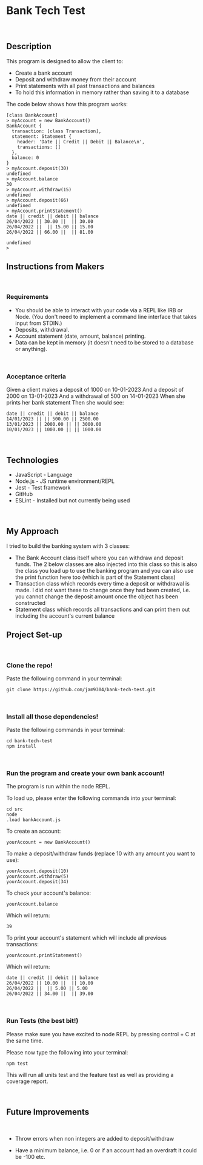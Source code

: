 # **Bank Tech Test**

<br />

## **Description**

This program is designed to allow the client to:

- Create a bank account
- Deposit and withdraw money from their account
- Print statements with all past transactions and balances
- To hold this information in memory rather than saving it to a database

The code below shows how this program works:

```
[class BankAccount]
> myAccount = new BankAccount()
BankAccount {
  transaction: [class Transaction],
  statement: Statement {
    header: 'Date || Credit || Debit || Balance\n',
    transactions: []
  },
  balance: 0
}
> myAccount.deposit(30)
undefined
> myAccount.balance
30
> myAccount.withdraw(15)
undefined
> myAccount.deposit(66)
undefined
> myAccount.printStatement()
date || credit || debit || balance
26/04/2022 || 30.00 ||  || 30.00
26/04/2022 ||  || 15.00 || 15.00
26/04/2022 || 66.00 ||  || 81.00

undefined
> 
```


## **Instructions from Makers**
<br />

### **Requirements**

- You should be able to interact with your code via a REPL like IRB or Node. (You don't need to implement a command line interface that takes input from STDIN.)
- Deposits, withdrawal.
- Account statement (date, amount, balance) printing.
- Data can be kept in memory (it doesn't need to be stored to a database or anything).

<br />

### **Acceptance criteria**

Given a client makes a deposit of 1000 on 10-01-2023
And a deposit of 2000 on 13-01-2023
And a withdrawal of 500 on 14-01-2023
When she prints her bank statement
Then she would see:

```
date || credit || debit || balance
14/01/2023 || || 500.00 || 2500.00
13/01/2023 || 2000.00 || || 3000.00
10/01/2023 || 1000.00 || || 1000.00
```

<br />

## **Technologies**

- JavaScript - Language
- Node.js - JS runtime environment/REPL
- Jest - Test framework
- GitHub
- ESLint - Installed but not currently being used 

<br />

## **My Approach**

I tried to build the banking system with 3 classes:
- The Bank Account class itself where you can withdraw and deposit funds. The 2 below classes are also injected into this class so this is also the class you load up to use the banking program and you can also use the print function here too (which is part of the Statement class)
- Transaction class which records every time a deposit or withdrawal is made. I did not want these to change once they had been created, i.e. you cannot change the deposit amount once the object has been constructed
- Statement class which records all transactions and can print them out including the account's current balance

## **Project Set-up**

<br />

### **Clone the repo!**

Paste the following command in your terminal:

```
git clone https://github.com/jam9304/bank-tech-test.git
```

<br />

### **Install all those dependencies!**

Paste the following commands in your terminal:

```
cd bank-tech-test
npm install
```

<br />

### **Run the program and create your own bank account!**

The program is run within the node REPL. 

To load up, please enter the following commands into your terminal:

```
cd src
node
.load bankAccount.js
```

To create an account:

```
yourAccount = new BankAccount()
```

To make a deposit/withdraw funds (replace 10 with any amount you want to use):
```
yourAccount.deposit(10)
yourAccount.withdraw(5)
yourAccount.deposit(34)
```

To check your account's balance:

```
yourAccount.balance
```
Which will return:
```
39
```

To print your account's statement which will include all previous transactions:

```
yourAccount.printStatement()
```
Which will return:
```
date || credit || debit || balance
26/04/2022 || 10.00 ||  || 10.00
26/04/2022 ||  || 5.00 || 5.00
26/04/2022 || 34.00 ||  || 39.00
```

<br />

### **Run Tests (the best bit!)**

Please make sure you have excited to node REPL by pressing control + C at the same time. 

Please now type the following into your terminal:
```
npm test
```
This will run all units test and the feature test as well as providing a coverage report.

<br />

## **Future Improvements**

<br />

- Throw errors when non integers are added to deposit/withdraw

- Have a minimum balance, i.e. 0 or if an account had an overdraft it could be -100 etc.